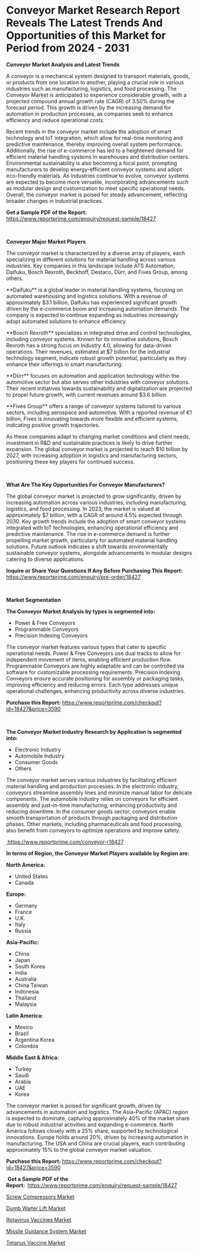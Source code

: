 <p><h1>Conveyor Market Research Report Reveals The Latest Trends And Opportunities of this Market for Period from 2024 - 2031</h1></p><p><strong>Conveyor Market Analysis and Latest Trends</strong></p>
<p><p>A conveyor is a mechanical system designed to transport materials, goods, or products from one location to another, playing a crucial role in various industries such as manufacturing, logistics, and food processing. The Conveyor Market is anticipated to experience considerable growth, with a projected compound annual growth rate (CAGR) of 3.50% during the forecast period. This growth is driven by the increasing demand for automation in production processes, as companies seek to enhance efficiency and reduce operational costs.</p><p>Recent trends in the conveyor market include the adoption of smart technology and IoT integration, which allow for real-time monitoring and predictive maintenance, thereby improving overall system performance. Additionally, the rise of e-commerce has led to a heightened demand for efficient material handling systems in warehouses and distribution centers. Environmental sustainability is also becoming a focal point, prompting manufacturers to develop energy-efficient conveyor systems and adopt eco-friendly materials. As industries continue to evolve, conveyor systems are expected to become more versatile, incorporating advancements such as modular design and customization to meet specific operational needs. Overall, the conveyor market is poised for steady advancement, reflecting broader changes in industrial practices.</p></p>
<p><strong>Get a Sample PDF of the Report:&nbsp;</strong> <a href="https://www.reportprime.com/enquiry/request-sample/18427?utm_campaign=1133&utm_medium=2&utm_source=Github&utm_content=ia&utm_term=21112024&utm_id=conveyor">https://www.reportprime.com/enquiry/request-sample/18427</a></p>
<p>&nbsp;</p>
<p><strong>Conveyor Major Market Players</strong></p>
<p><p>The conveyor market is characterized by a diverse array of players, each specializing in different solutions for material handling across various industries. Key companies in this landscape include ATS Automation, Daifuku, Bosch Rexroth, Beckhoff, Destaco, Dürr, and Fives Group, among others.</p><p>**Daifuku** is a global leader in material handling systems, focusing on automated warehousing and logistics solutions. With a revenue of approximately $3.1 billion, Daifuku has experienced significant growth driven by the e-commerce boom and increasing automation demands. The company is expected to continue expanding as industries increasingly adopt automated solutions to enhance efficiency.</p><p>**Bosch Rexroth** specializes in integrated drive and control technologies, including conveyor systems. Known for its innovative solutions, Bosch Rexroth has a strong focus on Industry 4.0, allowing for data-driven operations. Their revenues, estimated at $7 billion for the industrial technology segment, indicate robust growth potential, particularly as they enhance their offerings in smart manufacturing.</p><p>**Dürr** focuses on automation and application technology within the automotive sector but also serves other industries with conveyor solutions. Their recent initiatives towards sustainability and digitalization are projected to propel future growth, with current revenues around $3.6 billion.</p><p>**Fives Group** offers a range of conveyor systems tailored to various sectors, including aerospace and automotive. With a reported revenue of €1 billion, Fives is innovating towards more flexible and efficient systems, indicating positive growth trajectories.</p><p>As these companies adapt to changing market conditions and client needs, investment in R&D and sustainable practices is likely to drive further expansion. The global conveyor market is projected to reach $10 billion by 2027, with increasing adoption in logistics and manufacturing sectors, positioning these key players for continued success.</p></p>
<p>&nbsp;</p>
<p><strong>What Are The Key Opportunities For Conveyor Manufacturers?</strong></p>
<p><p>The global conveyor market is projected to grow significantly, driven by increasing automation across various industries, including manufacturing, logistics, and food processing. In 2023, the market is valued at approximately $7 billion, with a CAGR of around 4.5% expected through 2030. Key growth trends include the adoption of smart conveyor systems integrated with IoT technologies, enhancing operational efficiency and predictive maintenance. The rise in e-commerce demand is further propelling market growth, particularly for automated material handling solutions. Future outlook indicates a shift towards environmentally sustainable conveyor systems, alongside advancements in modular designs catering to diverse applications.</p></p>
<p><strong>Inquire or Share Your Questions If Any Before Purchasing This Report:</strong> <a href="https://www.reportprime.com/enquiry/pre-order/18427?utm_campaign=1133&utm_medium=2&utm_source=Github&utm_content=ia&utm_term=21112024&utm_id=conveyor">https://www.reportprime.com/enquiry/pre-order/18427</a></p>
<p>&nbsp;</p>
<p><strong>Market Segmentation</strong></p>
<p><strong>The Conveyor Market Analysis by types is segmented into:</strong></p>
<p><ul><li>Power & Free Conveyors</li><li>Programmable Conveyors</li><li>Precision Indexing Conveyors</li></ul></p>
<p><p>The conveyor market features various types that cater to specific operational needs. Power & Free Conveyors use dual tracks to allow for independent movement of items, enabling efficient production flow. Programmable Conveyors are highly adaptable and can be controlled via software for customizable processing requirements. Precision Indexing Conveyors ensure accurate positioning for assembly or packaging tasks, improving efficiency and reducing errors. Each type addresses unique operational challenges, enhancing productivity across diverse industries.</p></p>
<p><strong>Purchase this Report:&nbsp;</strong><a href="https://www.reportprime.com/checkout?id=18427&price=3590&utm_campaign=1133&utm_medium=2&utm_source=Github&utm_content=ia&utm_term=21112024&utm_id=conveyor">https://www.reportprime.com/checkout?id=18427&price=3590</a></p>
<p>&nbsp;</p>
<p><strong>The Conveyor Market Industry Research by Application is segmented into:</strong></p>
<p><ul><li>Electronic Industry</li><li>Automobile Industry</li><li>Consumer Goods</li><li>Others</li></ul></p>
<p><p>The conveyor market serves various industries by facilitating efficient material handling and production processes. In the electronic industry, conveyors streamline assembly lines and minimize manual labor for delicate components. The automobile industry relies on conveyors for efficient assembly and just-in-time manufacturing, enhancing productivity and reducing downtime. In the consumer goods sector, conveyors enable smooth transportation of products through packaging and distribution phases. Other markets, including pharmaceuticals and food processing, also benefit from conveyors to optimize operations and improve safety.</p></p>
<p><a href="https://www.reportprime.com/conveyor-r18427?utm_campaign=1133&utm_medium=2&utm_source=Github&utm_content=ia&utm_term=21112024&utm_id=conveyor">&nbsp;https://www.reportprime.com/conveyor-r18427</a></p>
<p><strong>In terms of Region, the Conveyor Market Players available by Region are:</strong></p>
<p>
    <p> <strong> North America: </strong>
        <ul>
            <li>United States</li>
            <li>Canada</li>
        </ul>
        </p> 
    <p> <strong> Europe: </strong>
        <ul>
            <li>Germany</li>
            <li>France</li>
            <li>U.K.</li>
            <li>Italy</li>
            <li>Russia</li>
        </ul>
        </p> 
    <p> <strong> Asia-Pacific: </strong>
        <ul>
            <li>China</li>
            <li>Japan</li>
            <li>South Korea</li>
            <li>India</li>
            <li>Australia</li>
            <li>China Taiwan</li>
            <li>Indonesia</li>
            <li>Thailand</li>
            <li>Malaysia</li>
        </ul>
        </p> 
    <p> <strong> Latin America: </strong>
        <ul>
            <li>Mexico</li>
            <li>Brazil</li>
            <li>Argentina Korea</li>
            <li>Colombia</li>
        </ul>
        </p> 
    <p> <strong> Middle East & Africa: </strong>
        <ul>
            <li>Turkey</li>
            <li>Saudi</li>
            <li>Arabia</li>
            <li>UAE</li>
            <li>Korea</li>
        </ul>
    </p>
    </p>
<p><p>The conveyor market is poised for significant growth, driven by advancements in automation and logistics. The Asia-Pacific (APAC) region is expected to dominate, capturing approximately 40% of the market share due to robust industrial activities and expanding e-commerce. North America follows closely with a 25% share, supported by technological innovations. Europe holds around 20%, driven by increasing automation in manufacturing. The USA and China are crucial players, each contributing approximately 15% to the global conveyor market valuation.</p></p>
<p><strong>Purchase this Report: </strong><a href="https://www.reportprime.com/checkout?id=18427&price=3590&utm_campaign=1133&utm_medium=2&utm_source=Github&utm_content=ia&utm_term=21112024&utm_id=conveyor">https://www.reportprime.com/checkout?id=18427&price=3590</a></p>
<p>&nbsp;<strong>Get a Sample PDF of the Report:&nbsp;&nbsp;</strong><a href="https://www.reportprime.com/enquiry/request-sample/18427?utm_campaign=1133&utm_medium=2&utm_source=Github&utm_content=ia&utm_term=21112024&utm_id=conveyor">https://www.reportprime.com/enquiry/request-sample/18427</a></p>
<p><strong></strong></p>
<p><p><a href="https://github.com/WillieWoodard/Market-Research-Report-List-7/blob/main/screw-compressors-market.md?utm_campaign=1133&utm_medium=2&utm_source=Github&utm_content=ia&utm_term=21112024&utm_id=conveyor">Screw Compressors Market</a></p><p><a href="https://www.linkedin.com/pulse/whats-driving-dumb-waiter-lift-market-cagr-66-expected-shs8c?utm_campaign=1133&utm_medium=2&utm_source=Github&utm_content=ia&utm_term=21112024&utm_id=conveyor">Dumb Waiter Lift Market</a></p><p><a href="https://issuu.com/reportprime-2/docs/rotavirus-vaccines-market-size-2030_8c4f5226edf055?utm_campaign=1133&utm_medium=2&utm_source=Github&utm_content=ia&utm_term=21112024&utm_id=conveyor">Rotavirus Vaccines Market</a></p><p><a href="https://www.linkedin.com/pulse/missile-guidance-system-market-analysis-report-provides-q0xlc?utm_campaign=1133&utm_medium=2&utm_source=Github&utm_content=ia&utm_term=21112024&utm_id=conveyor">Missile Guidance System Market</a></p><p><a href="https://issuu.com/reportprime-2/docs/tetanus-vaccine-market-size-2030.pp_5347d8246844b3?utm_campaign=1133&utm_medium=2&utm_source=Github&utm_content=ia&utm_term=21112024&utm_id=conveyor">Tetanus Vaccine Market</a></p></p>